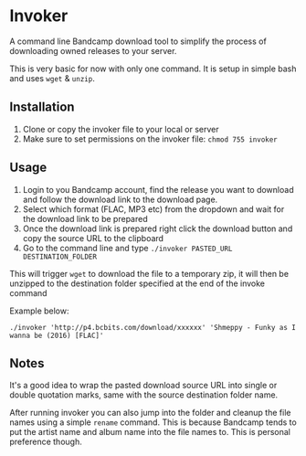 # Invoker
A command line Bandcamp download tool to simplify the process of downloading owned releases to your server.

This is very basic for now with only one command. It is setup in simple bash and uses `wget` & `unzip`.

## Installation

1. Clone or copy the invoker file to your local or server
2. Make sure to set permissions on the invoker file: `chmod 755 invoker`

## Usage

1. Login to you Bandcamp account, find the release you want to download and follow the download link to the download page.
2. Select which format (FLAC, MP3 etc) from the dropdown and wait for the download link to be prepared
3. Once the download link is prepared right click the download button and copy the source URL to the clipboard
4. Go to the command line and type `./invoker PASTED_URL DESTINATION_FOLDER`

This will trigger `wget` to download the file to a temporary zip, it will then be unzipped to the destination folder specified at the end of the invoke command

Example below:

`./invoker 'http://p4.bcbits.com/download/xxxxxx' 'Shmeppy - Funky as I wanna be (2016) [FLAC]'`

## Notes
It's a good idea to wrap the pasted download source URL into single or double quotation marks, same with the source destination folder name.

After running invoker you can also jump into the folder and cleanup the file names using a simple `rename` command. This is because Bandcamp tends to put the artist name and album name into the file names to. This is personal preference though.

